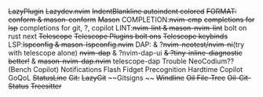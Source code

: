 ~~LazyPlugin~~
~~Lazydev.nvim~~ 
~~IndentBlankline 
    autoindent
    colored~~
~~FORMAT: conform & mason-conform~~
~~Mason~~
COMPLETION:~~nvim-cmp~~
    ~~completions for lsp~~
    completions for git, ?, copilot
LINT:~~nvim-lint & mason-nvim-lint~~
    bolt on rust next
~~Telescope~~
    ~~Telescope Plugins bolt ons~~
    ~~Telescope keybinds~~
LSP:~~lspconfig & mason-lspconfig.nvim~~
DAP:
    & ?~~nvim-neotest/nvim-ni~~(try with telescope alone) 
    ~~nvim-dap~~ & ?nvim-dap-ui 
    ~~& ?tiny-inline-diagnostic better!~~ 
    & ~~mason-nvim-dap.nvim~~ telescope-dap
Trouble 
NeoCodium?? (Bench Copilot) 
Notifications 
Flash 
Fidget 
Precognition 
Hardtime
Copilot 
GoQoL 
~~StatusLine~~
~~Git:~~
~~LazyGit~~
~~Gitsigns ~~
~~Windline~~
~~Oil File-Tree~~
~~Oil-Git-Status~~
~~Treesitter~~
